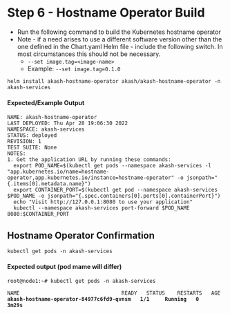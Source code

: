 # Step 6 - Hostname Operator Build

* Run the following command to build the Kubernetes hostname operator
* Note - if a need arises to use a different software version other than the one defined in the Chart.yaml Helm file - include the following switch.  In most circumstances this should not be necessary.
  * `--set image.tag=<image-name>`
  * Example: `--set image.tag=0.1.0`

```
helm install akash-hostname-operator akash/akash-hostname-operator -n akash-services
```

#### Expected/Example Output

```
NAME: akash-hostname-operator
LAST DEPLOYED: Thu Apr 28 19:06:30 2022
NAMESPACE: akash-services
STATUS: deployed
REVISION: 1
TEST SUITE: None
NOTES:
1. Get the application URL by running these commands:
  export POD_NAME=$(kubectl get pods --namespace akash-services -l "app.kubernetes.io/name=hostname-operator,app.kubernetes.io/instance=hostname-operator" -o jsonpath="{.items[0].metadata.name}")
  export CONTAINER_PORT=$(kubectl get pod --namespace akash-services $POD_NAME -o jsonpath="{.spec.containers[0].ports[0].containerPort}")
  echo "Visit http://127.0.0.1:8080 to use your application"
  kubectl --namespace akash-services port-forward $POD_NAME 8080:$CONTAINER_PORT
```

## **Hostname Operator Confirmation**

```
kubectl get pods -n akash-services
```

#### **Expected output (pod mame will differ)**

<pre><code>root@node1:~# kubectl get pods -n akash-services

NAME                                 READY   STATUS    RESTARTS   AGE
<strong>akash-hostname-operator-84977c6fd9-qvnsm   1/1     Running   0          3m29s
</strong></code></pre>

